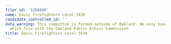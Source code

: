 ```yaml
---
filer_id: '1268840'
name: Davis Firefighters Local 3439
candidate_controlled_id: ''
data_warning: This committee is formed outside of Oakland. We only have data on committees
  which file with the Oakland Public Ethics Commission
title: Davis Firefighters Local 3439
---
```

